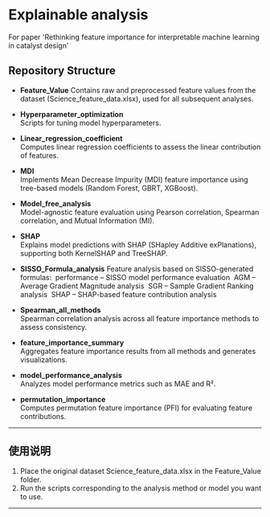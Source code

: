 # Explainable analysis
For paper 'Rethinking feature importance for interpretable machine learning in catalyst design'

## Repository Structure

- **Feature_Value**
  Contains raw and preprocessed feature values from the dataset 
  (Science_feature_data.xlsx), used for all subsequent analyses.

- **Hyperparameter_optimization**  
  Scripts for tuning model hyperparameters.

- **Linear_regression_coefficient**  
  Computes linear regression coefficients to assess the linear contribution of features.

- **MDI**  
  Implements Mean Decrease Impurity (MDI) feature importance using tree-based models 
  (Random Forest, GBRT, XGBoost).

- **Model_free_analysis**  
  Model-agnostic feature evaluation using Pearson correlation, Spearman correlation, 
  and Mutual Information (MI).

- **SHAP**  
  Explains model predictions with SHAP (SHapley Additive exPlanations), supporting both 
  KernelSHAP and TreeSHAP.
  
- **SISSO_Formula_analysis**
  Feature analysis based on SISSO-generated formulas:
﻿
  performance – SISSO model performance evaluation
﻿
  AGM – Average Gradient Magnitude analysis
﻿
  SGR – Sample Gradient Ranking analysis
﻿
  SHAP – SHAP-based feature contribution analysis

- **Spearman_all_methods**  
  Spearman correlation analysis across all feature importance methods to assess 
  consistency.

- **feature_importance_summary**  
  Aggregates feature importance results from all methods and generates visualizations.

- **model_performance_analysis**  
  Analyzes model performance metrics such as MAE and R².

- **permutation_importance**  
  Computes permutation feature importance (PFI) for evaluating feature contributions.

---

## 使用说明

1. Place the original dataset Science_feature_data.xlsx in the Feature_Value folder.
2. Run the scripts corresponding to the analysis method or model you want to use.  

---

